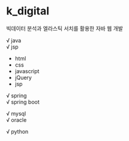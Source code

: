 # k_digital
빅데이터 분석과 엘라스틱 서치를 활용한 자바 웹 개발

√ java <br>
√ jsp <br>
  - html <br>
  - css <br>
  - javascript <br>
  - jQuery <br>
  - jsp <br>
  
√ spring <br>
√ spring boot <br>

√ mysql <br>
√ oracle <br>

√ python <br>
